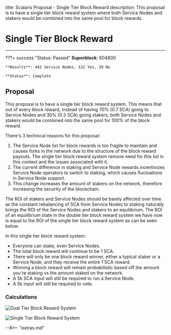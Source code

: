 title: Scalaris Proposal - Single Tier Block Reward
description: This proposal is to have a single tier block reward system where both Service Nodes and stakers would be combined into the same pool for block rewards.


# Single Tier Block Reward

---

???+ success "Status: Passed"
    **Superblock**: 604800

    **Results**: 442 Service Nodes, 122 Yes, 39 No

    **Status**: Complete

## Proposal
This proposal is to have a single tier block reward system. This means that out of every block reward, instead of having 70% (0.7 SCA) going to Service Nodes and 30% (0.3 SCA) going stakers, both Service Nodes and stakers would be combined into the same pool for 100% of the block reward.

There's 3 technical reasons for this proposal:

1. The Service Node list for block rewards is too fragile to maintain and causes forks in the network due to the structure of the block reward payouts. The single tier block reward system remove need for this list in this context and the issues associated with it.
1. The current difference in staking and Service Node rewards incentivizes Service Node operators to switch to staking, which causes fluctuations in Service Node support.
1. This change increases the amount of stakers on the network, therefore increasing the security of the blockchain.

The ROI of stakers and Service Nodes should be barely affected over time as the constant rebalancing of SCA from Service Nodes to staking naturally brings the ROI of the Service Nodes and stakers to an equilibrium. The ROI of an equilibrium state in the double tier block reward system we have now is equal to the ROI of the single tier block reward system as can be seen below.

In this single tier block reward system:

* Everyone can stake, even Service Nodes.
* The total block reward will continue to be 1 SCA.
* There will only be one block reward winner, either a typical staker or a Service Node, and they receive the entire 1 SCA reward.
* Winning a block reward will remain probabilistic based off the amount you're staking vs the amount staked on the network.
* A 5k SCA input will still be required to run a Service Node.
* A 5k input will still be required to vote.


### Calculations

![Dual Tier Block Reward System](/img/proposals/dual-tier-block-reward-calcs.png)

![Single Tier Block Reward System](/img/proposals/single-tier-block-reward-calcs.png)









<script type="text/javascript">
// read instructions for related links in ../snippets/extras.md
var relatedLinks = [];
</script>

--8<-- "extras.md"






